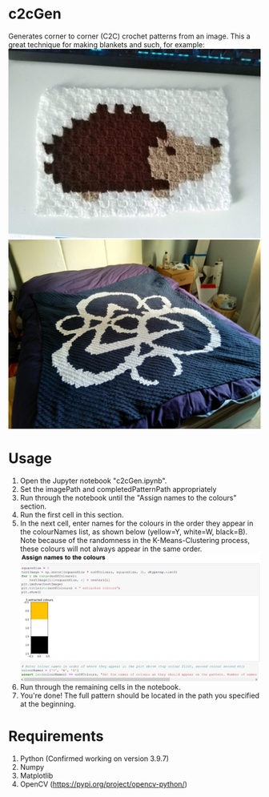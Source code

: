 # c2cGen
Generates corner to corner (C2C) crochet patterns from an image. This a great technique for making blankets and such, for example:
![Setting colourNames](/hedgehog.jpg)
![Setting colourNames](/keywork.jpg)

# Usage

1. Open the Jupyter notebook "c2cGen.ipynb".
2. Set the imagePath and completedPatternPath appropriately
3. Run through the notebook until the "Assign names to the colours" section.
4. Run the first cell in this section.
5. In the next cell, enter names for the colours in the order they appear in the colourNames list, as shown below (yellow=Y, white=W, black=B). Note because of the randomness in the K-Means-Clustering process, these colours will not always appear in the same order.
![Setting colourNames](/colourName.png)
6. Run through the remaining cells in the notebook.
7. You're done! The full pattern should be located in the path you specified at the beginning.

# Requirements
1. Python (Confirmed working on version 3.9.7)
2. Numpy
3. Matplotlib
4. OpenCV (https://pypi.org/project/opencv-python/)

